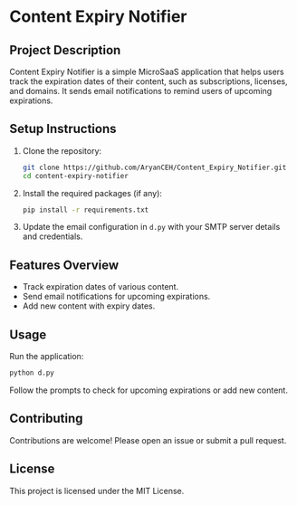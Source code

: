 # Content Expiry Notifier

## Project Description
Content Expiry Notifier is a simple MicroSaaS application that helps users track the expiration dates of their content, such as subscriptions, licenses, and domains. It sends email notifications to remind users of upcoming expirations.

## Setup Instructions
1. Clone the repository:
   ```bash
   git clone https://github.com/AryanCEH/Content_Expiry_Notifier.git
   cd content-expiry-notifier
   ```
2. Install the required packages (if any):
   ```bash
   pip install -r requirements.txt
   ```
3. Update the email configuration in `d.py` with your SMTP server details and credentials.

## Features Overview
- Track expiration dates of various content.
- Send email notifications for upcoming expirations.
- Add new content with expiry dates.

## Usage
Run the application:
```bash
python d.py
```
Follow the prompts to check for upcoming expirations or add new content.



## Contributing
Contributions are welcome! Please open an issue or submit a pull request.

## License
This project is licensed under the MIT License.
